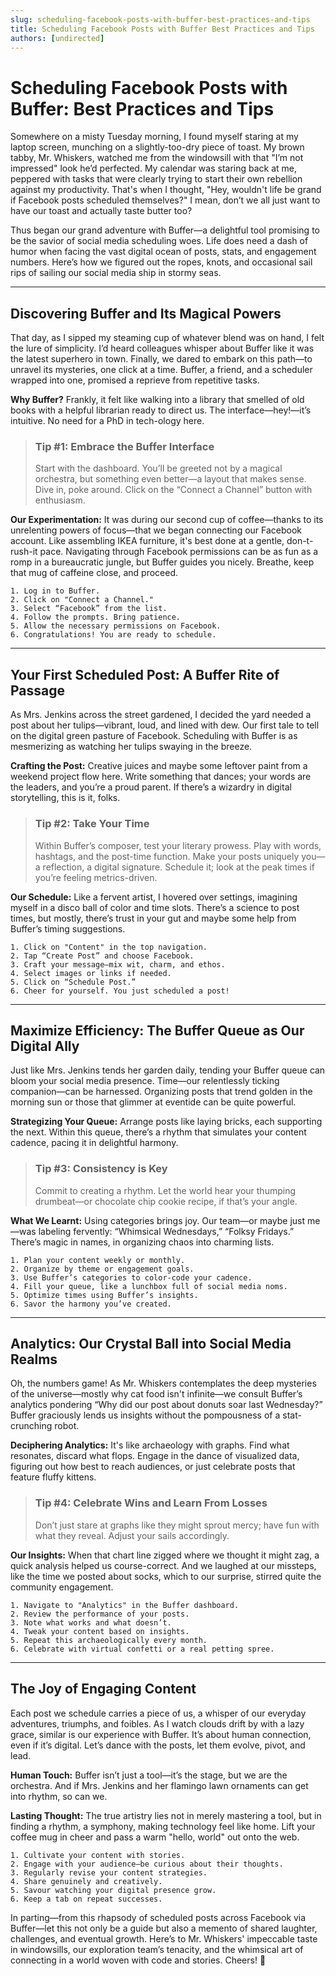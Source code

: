 ```yaml
---
slug: scheduling-facebook-posts-with-buffer-best-practices-and-tips
title: Scheduling Facebook Posts with Buffer Best Practices and Tips
authors: [undirected]
---
```



# Scheduling Facebook Posts with Buffer: Best Practices and Tips

Somewhere on a misty Tuesday morning, I found myself staring at my laptop screen, munching on a slightly-too-dry piece of toast. My brown tabby, Mr. Whiskers, watched me from the windowsill with that "I’m not impressed" look he’d perfected. My calendar was staring back at me, peppered with tasks that were clearly trying to start their own rebellion against my productivity. That's when I thought, "Hey, wouldn't life be grand if Facebook posts scheduled themselves?" I mean, don’t we all just want to have our toast and actually taste butter too?

Thus began our grand adventure with Buffer—a delightful tool promising to be the savior of social media scheduling woes. Life does need a dash of humor when facing the vast digital ocean of posts, stats, and engagement numbers. Here’s how we figured out the ropes, knots, and occasional sail rips of sailing our social media ship in stormy seas.

---

## Discovering Buffer and Its Magical Powers

That day, as I sipped my steaming cup of whatever blend was on hand, I felt the lure of simplicity. I’d heard colleagues whisper about Buffer like it was the latest superhero in town. Finally, we dared to embark on this path—to unravel its mysteries, one click at a time. Buffer, a friend, and a scheduler wrapped into one, promised a reprieve from repetitive tasks. 

**Why Buffer?** Frankly, it felt like walking into a library that smelled of old books with a helpful librarian ready to direct us. The interface—hey!—it’s intuitive. No need for a PhD in tech-ology here.

> ### Tip #1: Embrace the Buffer Interface
> 
> Start with the dashboard. You’ll be greeted not by a magical orchestra, but something even better—a layout that makes sense. Dive in, poke around. Click on the “Connect a Channel” button with enthusiasm.

**Our Experimentation:** It was during our second cup of coffee—thanks to its unrelenting powers of focus—that we began connecting our Facebook account. Like assembling IKEA furniture, it's best done at a gentle, don-t-rush-it pace. Navigating through Facebook permissions can be as fun as a romp in a bureaucratic jungle, but Buffer guides you nicely. Breathe, keep that mug of caffeine close, and proceed.

```plaintext
1. Log in to Buffer.
2. Click on "Connect a Channel."
3. Select “Facebook” from the list.
4. Follow the prompts. Bring patience.
5. Allow the necessary permissions on Facebook.
6. Congratulations! You are ready to schedule.
```

---

## Your First Scheduled Post: A Buffer Rite of Passage

As Mrs. Jenkins across the street gardened, I decided the yard needed a post about her tulips—vibrant, loud, and lined with dew. Our first tale to tell on the digital green pasture of Facebook. Scheduling with Buffer is as mesmerizing as watching her tulips swaying in the breeze.

**Crafting the Post:** Creative juices and maybe some leftover paint from a weekend project flow here. Write something that dances; your words are the leaders, and you’re a proud parent. If there’s a wizardry in digital storytelling, this is it, folks.

> ### Tip #2: Take Your Time
> 
> Within Buffer’s composer, test your literary prowess. Play with words, hashtags, and the post-time function. Make your posts uniquely you—a reflection, a digital signature. Schedule it; look at the peak times if you’re feeling metrics-driven.

**Our Schedule:** Like a fervent artist, I hovered over settings, imagining myself in a disco ball of color and time slots. There’s a science to post times, but mostly, there’s trust in your gut and maybe some help from Buffer’s timing suggestions.

```plaintext
1. Click on "Content" in the top navigation.
2. Tap “Create Post” and choose Facebook.
3. Craft your message—mix wit, charm, and ethos.
4. Select images or links if needed.
5. Click on “Schedule Post.”
6. Cheer for yourself. You just scheduled a post!
```

---

## Maximize Efficiency: The Buffer Queue as Our Digital Ally

Just like Mrs. Jenkins tends her garden daily, tending your Buffer queue can bloom your social media presence. Time—our relentlessly ticking companion—can be harnessed. Organizing posts that trend golden in the morning sun or those that glimmer at eventide can be quite powerful.

**Strategizing Your Queue:** Arrange posts like laying bricks, each supporting the next. Within this queue, there’s a rhythm that simulates your content cadence, pacing it in delightful harmony.

> ### Tip #3: Consistency is Key
> 
> Commit to creating a rhythm. Let the world hear your thumping drumbeat—or chocolate chip cookie recipe, if that’s your angle.

**What We Learnt:** Using categories brings joy. Our team—or maybe just me—was labeling fervently: “Whimsical Wednesdays,” “Folksy Fridays.” There’s magic in names, in organizing chaos into charming lists.

```plaintext
1. Plan your content weekly or monthly.
2. Organize by theme or engagement goals.
3. Use Buffer’s categories to color-code your cadence.
4. Fill your queue, like a lunchbox full of social media noms.
5. Optimize times using Buffer’s insights.
6. Savor the harmony you’ve created.
```

---

## Analytics: Our Crystal Ball into Social Media Realms

Oh, the numbers game! As Mr. Whiskers contemplates the deep mysteries of the universe—mostly why cat food isn't infinite—we consult Buffer’s analytics pondering “Why did our post about donuts soar last Wednesday?” Buffer graciously lends us insights without the pompousness of a stat-crunching robot.

**Deciphering Analytics:** It's like archaeology with graphs. Find what resonates, discard what flops. Engage in the dance of visualized data, figuring out how best to reach audiences, or just celebrate posts that feature fluffy kittens.

> ### Tip #4: Celebrate Wins and Learn From Losses
> 
> Don’t just stare at graphs like they might sprout mercy; have fun with what they reveal. Adjust your sails accordingly.

**Our Insights:** When that chart line zigged where we thought it might zag, a quick analysis helped us course-correct. And we laughed at our missteps, like the time we posted about socks, which to our surprise, stirred quite the community engagement.

```plaintext
1. Navigate to "Analytics" in the Buffer dashboard.
2. Review the performance of your posts.
3. Note what works and what doesn’t.
4. Tweak your content based on insights.
5. Repeat this archaeologically every month.
6. Celebrate with virtual confetti or a real petting spree.
```

---

## The Joy of Engaging Content

Each post we schedule carries a piece of us, a whisper of our everyday adventures, triumphs, and foibles. As I watch clouds drift by with a lazy grace, similar is our experience with Buffer. It’s about human connection, even if it’s digital. Let’s dance with the posts, let them evolve, pivot, and lead.

**Human Touch:** Buffer isn’t just a tool—it’s the stage, but we are the orchestra. And if Mrs. Jenkins and her flamingo lawn ornaments can get into rhythm, so can we.

**Lasting Thought:** The true artistry lies not in merely mastering a tool, but in finding a rhythm, a symphony, making technology feel like home. Lift your coffee mug in cheer and pass a warm "hello, world" out onto the web.

```plaintext
1. Cultivate your content with stories.
2. Engage with your audience—be curious about their thoughts.
3. Regularly revise your content strategies.
4. Share genuinely and creatively.
5. Savour watching your digital presence grow.
6. Keep a tab on repeat successes.
```

In parting—from this rhapsody of scheduled posts across Facebook via Buffer—let this not only be a guide but also a memento of shared laughter, challenges, and eventual growth. Here’s to Mr. Whiskers' impeccable taste in windowsills, our exploration team’s tenacity, and the whimsical art of connecting in a world woven with code and stories. Cheers! 🥂